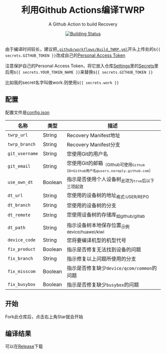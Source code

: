<h1 align="center"> 利用Github Actions编译TWRP</h1>

<p align="center">
	A Github Action to build Recovery
</p>

<div align="center">
	<a href="../../actions">
		<img src="../../workflows/twrp-building/badge.svg" title="Building Status" />
	</a>
</div>

<br />

由于编译时间较长，建议把<code>[.github/workflows/Build_TWRP.yml](.github/workflows/Build_TWRP.yml)</code>开头上传处的`${{ secrets.GITHUB_TOKEN }}`改成自己的[Personal Access Token](https://github.com/settings/tokens)

注意保护自己的Personal Access Token，将它放入仓库[Settings](../../settings)里的[Secrets](../../settings/secrets)里后用`${{ secrets.YOUR_TOKEN_NAME }}`来替换`${{ secrets.GITHUB_TOKEN }}`

比如我的secret名字叫做work.则使用`${{ secrets.work }}`

## 配置

配置文件是[config.json](config.json)

| 名称               | 类型    | 描述                                                         |
| ------------------ | ------- | ------------------------------------------------------------ |
| `twrp_url`     | String  | Recovery Manifest地址                                        |
| `twrp_branch`  | String  | Recovery Manifest分支                                        |
| `git_username` | String  | 您使用Git的用户名                                            |
| `git_email`    | String  | 您使用Git的邮箱<sub>（Github可使用`Github ID+Github用户名@users.noreply.github.com`）</sub> |
| `use_own_dt`   | Boolean | 指示是否使用个人设备树<sub>此项为`true`后以下三项起效</sub>  |
| `dt_url`           | String  | 您使用的设备树的地址<sub>格式:USER/REPO</sub>                |
| `dt_branch`    | String  | 您使用的设备树的分支                                         |
| `dt_remote`        | String  | 您使用设备树的存储库<sub>如github/gitlab</sub>               |
| `dt_path`      | String  | 指示设备树本地保存位置<sub>示例device/huawei/kiwi</sub>      |
| `device_code`  | String  | 您将要编译机型的机型代号                                     |
| `fix_product`  | Boolean | 指示是否修复无法找到设备的问题                               |
| `fix_branch`       | String  | 指示修复以上问题所使用的分支                                 |
| `fix_misscom`  | Boolean | 指示是否修复缺少`device/qcom/common`的问题                   |
| `fix_busybox`      | Boolean | 指示是否修复缺少`busybox`的问题                              |

## 开始

Fork此仓库后，点击右上角Star就会开始

## 编译结果
可以在[Release](../../releases)下载
